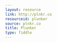 ```yaml
---
layout: resource
link: http://plnkr.co
resourceid: plunker
source: plnkr.co
title: Plunker
type: fiddle
---
```


